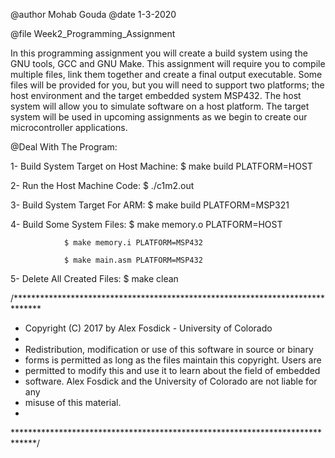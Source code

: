 


 @author Mohab Gouda
 @date   1-3-2020
 

 @file Week2_Programming_Assignment


In this programming assignment you will create a build system using the GNU tools, GCC and GNU Make. This assignment will require you to compile multiple files, link them together and create a final output executable. Some files will be provided for you, but you will need   to support two platforms; the host environment and the target embedded system MSP432. The host system will allow you to simulate software on a host platform. The target system will be used in upcoming assignments as we begin to create our microcontroller applications.


 @Deal With The Program:

1- Build System Target on Host Machine: $ make build PLATFORM=HOST

2- Run the Host Machine Code: $ ./c1m2.out

3- Build System Target For ARM: $ make build PLATFORM=MSP321

4- Build Some System Files: $ make memory.o PLATFORM=HOST

			    $ make memory.i PLATFORM=MSP432
			    
			    $ make main.asm PLATFORM=MSP432
			    
5- Delete All Created Files: $ make clean


/******************************************************************************
 * Copyright (C) 2017 by Alex Fosdick - University of Colorado
 *
 * Redistribution, modification or use of this software in source or binary
 * forms is permitted as long as the files maintain this copyright. Users are 
 * permitted to modify this and use it to learn about the field of embedded
 * software. Alex Fosdick and the University of Colorado are not liable for any
 * misuse of this material. 
 *
 *****************************************************************************/
